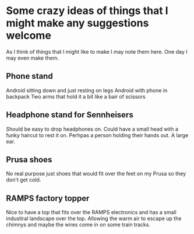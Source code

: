 Some crazy ideas of things that I might make any suggestions welcome
====================================================================

As I think of things that I might like to make I may note them here. One day I may even make them.

Phone stand
-----------
  Android sitting down and just resting on legs
  Android with phone in backpack
  Two arms that hold it a bit like a bair of scissors

Headphone stand for Sennheisers
-------------------------------
  Should be easy to drop headphones on.
  Could have a small head with a funky haircut to rest it on.
  Perhpas a person holding their hands out.
  A large ear.

Prusa shoes
-----------
  No real purpose just shoes that would fit over the feet on my Prusa so they don't get cold.

RAMPS factory topper
--------------------

Nice to have a top that fits over the RAMPS electronics and has a small industiral landscape over the top.
Allowing the warm air to escape up the chimnys and maybe the wires come in on some train tracks.
